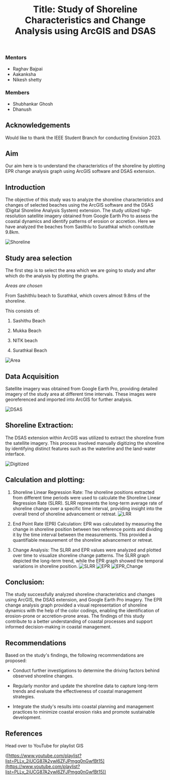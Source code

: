 ﻿---
gmeet: "https://meet.google.com/vou-nhva-jgd"

layout: post


title: "Title: Study of Shoreline Characteristics and Change Analysis using ArcGIS and DSAS"


description: " This project utilized ArcGIS software and the DSAS extension to study shoreline characteristics and changes of some selected beaches."


categories: envision


thumbnail:


year: 2023


---





### Mentors
- Raghav Bajpai
- Aakanksha
- Nikesh shetty


### Members
- Shubhankar Ghosh
- Dhanush


## Acknowledgements


Would like to thank the IEEE Student Branch for conducting Envision 2023.





## Aim


Our aim here is to understand the characteristics of the shoreline by plotting EPR change analysis graph using ArcGIS software and DSAS extension.








## Introduction





The objective of this study was to analyze the shoreline characteristics and changes of selected beaches using the ArcGIS software and the DSAS (Digital Shoreline Analysis System) extension. The study utilized high-resolution satellite imagery obtained from Google Earth Pro to assess the coastal dynamics and identify patterns of erosion or accretion. Here we have analyzed the beaches from Sasithlu to Surathkal which constitute 9.8km.





![Shoreline](/virtual-expo/assets/img/envision/piston/title--study-of-shoreline-characteristics-and-change-analysis-using-arcgis-and-dsas/shoreline_epr.jpeg)





## Study area selection





The first step is to select the area which we are going to study and after which do the analysis by plotting the graphs.


*Areas are chosen*


From Sashithlu beach to Surathkal, which covers almost 9.8ms of the shoreline.


This consists of:


1) Sashithu Beach


2) Mukka Beach


3) NITK beach


4) Surathkal Beach


![Area](/virtual-expo/assets/img/envision/piston/title--study-of-shoreline-characteristics-and-change-analysis-using-arcgis-and-dsas/area.jpeg)



## Data Acquisition





Satellite imagery was obtained from Google Earth Pro, providing detailed imagery of the study area at different time intervals. These images were georeferenced and imported into ArcGIS for further analysis.


![DSAS](/virtual-expo/assets/img/envision/piston/title--study-of-shoreline-characteristics-and-change-analysis-using-arcgis-and-dsas/dsas2.jpeg)





## Shoreline Extraction:





The DSAS extension within ArcGIS was utilized to extract the shoreline from the satellite imagery. This process involved manually digitizing the shoreline by identifying distinct features such as the waterline and the land-water interface.


![Digitized](/virtual-expo/assets/img/envision/piston/title--study-of-shoreline-characteristics-and-change-analysis-using-arcgis-and-dsas/dsas.jpeg)


## Calculation and plotting:





1) Shoreline Linear Regression Rate: The shoreline positions extracted from different time periods were used to calculate the Shoreline Linear Regression Rate (SLRR). SLRR represents the long-term average rate of shoreline change over a specific time interval, providing insight into the overall trend of shoreline advancement or retreat.
![LRR](/virtual-expo/assets/img/envision/piston/title--study-of-shoreline-characteristics-and-change-analysis-using-arcgis-and-dsas/lrr.jpeg)





2) End Point Rate (EPR) Calculation: EPR was calculated by measuring the change in shoreline position between two reference points and dividing it by the time interval between the measurements. This provided a quantifiable measurement of the shoreline advancement or retreat.





3) Change Analysis: The SLRR and EPR values were analyzed and plotted over time to visualize shoreline change patterns. The SLRR graph depicted the long-term trend, while the EPR graph showed the temporal variations in shoreline position.
![SLRR](/virtual-expo/assets/img/envision/piston/title--study-of-shoreline-characteristics-and-change-analysis-using-arcgis-and-dsas/slrr.jpeg)
![EPR](/virtual-expo/assets/img/envision/piston/title--study-of-shoreline-characteristics-and-change-analysis-using-arcgis-and-dsas/epr.jpeg)
![EPR_Change](/virtual-expo/assets/img/envision/piston/title--study-of-shoreline-characteristics-and-change-analysis-using-arcgis-and-dsas/epr_change.jpeg)







## Conclusion:



The study successfully analyzed shoreline characteristics and changes using ArcGIS, the DSAS extension, and Google Earth Pro imagery. The EPR change analysis graph provided a visual representation of shoreline dynamics with the help of the color codings, enabling the identification of erosion-prone or accretion-prone areas. The findings of this study contribute to a better understanding of coastal processes and support informed decision-making in coastal management.






## Recommendations


Based on the study's findings, the following recommendations are proposed:


- Conduct further investigations to determine the driving factors behind observed shoreline changes.


- Regularly monitor and update the shoreline data to capture long-term trends and evaluate the effectiveness of coastal management strategies.


- Integrate the study's results into coastal planning and management practices to minimize coastal erosion risks and promote sustainable development.


## References





Head over to YouTube for playlist GIS


([https://www.youtube.com/playlist?list=PLLy_2iUCG87A2ywI6ZFJPmgq0nGwfBt15](https://www.youtube.com/playlist?list=PLLy_2iUCG87A2ywI6ZFJPmgq0nGwfBt15))